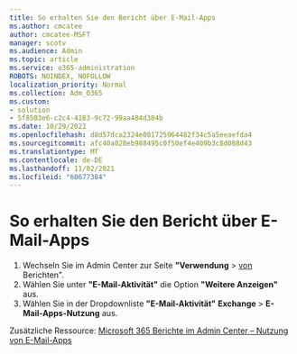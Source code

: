 ```yaml
---
title: So erhalten Sie den Bericht über E-Mail-Apps
ms.author: cmcatee
author: cmcatee-MSFT
manager: scotv
ms.audience: Admin
ms.topic: article
ms.service: o365-administration
ROBOTS: NOINDEX, NOFOLLOW
localization_priority: Normal
ms.collection: Adm_O365
ms.custom:
- solution
- 5f8503e6-c2c4-4183-9c72-99aa484d384b
ms.date: 10/29/2021
ms.openlocfilehash: d8d57dca2324e001725964482f34c5a5eeaefda4
ms.sourcegitcommit: afc40a028eb988495c0f50ef4e409b3c8d088d43
ms.translationtype: MT
ms.contentlocale: de-DE
ms.lasthandoff: 11/02/2021
ms.locfileid: "60677384"
---
```

# <a name="how-to-get-the-email-apps-report"></a>So erhalten Sie den Bericht über E-Mail-Apps

1. Wechseln Sie im Admin Center zur Seite **"Verwendung**  >  [von](https://go.microsoft.com/fwlink/p/?linkid=2074756) Berichten".
2. Wählen Sie unter **"E-Mail-Aktivität"** die Option **"Weitere Anzeigen"** aus.
3. Wählen Sie in der Dropdownliste **"E-Mail-Aktivität"** **Exchange**  >  **E-Mail-Apps-Nutzung** aus.

Zusätzliche Ressource: [Microsoft 365 Berichte im Admin Center – Nutzung von E-Mail-Apps](https://docs.microsoft.com/microsoft-365/admin/activity-reports/email-apps-usage-ww#interpret-the-email-apps-report)
